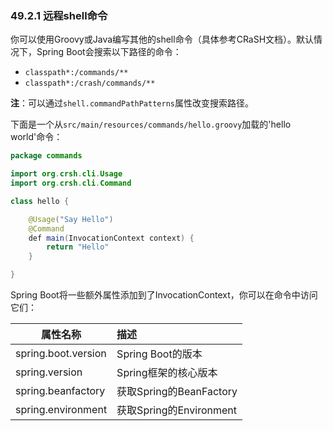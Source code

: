### 49.2.1 远程shell命令

你可以使用Groovy或Java编写其他的shell命令（具体参考CRaSH文档）。默认情况下，Spring Boot会搜索以下路径的命令：
* `classpath*:/commands/**`
* `classpath*:/crash/commands/**`

**注**：可以通过`shell.commandPathPatterns`属性改变搜索路径。

下面是一个从`src/main/resources/commands/hello.groovy`加载的'hello world'命令：
```java
package commands

import org.crsh.cli.Usage
import org.crsh.cli.Command

class hello {

    @Usage("Say Hello")
    @Command
    def main(InvocationContext context) {
        return "Hello"
    }

}
```
Spring Boot将一些额外属性添加到了InvocationContext，你可以在命令中访问它们：

|属性名称|描述|
|------|:------|
|spring.boot.version|Spring Boot的版本|
|spring.version|Spring框架的核心版本|
|spring.beanfactory|获取Spring的BeanFactory|
|spring.environment|获取Spring的Environment|

